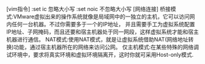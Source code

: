 [vim指令]
:set ic  忽略大小写
:set noic 不忽略大小写
<VMware>
[网络连接]
桥接模式:VMware虚拟出来的操作系统就像是局域网中的一独立的主机，它可以访问网内任何一台机器。不过你需要多于一个的IP地址，
并且需要手工为虚拟系统配置IP地址、子网掩码，而且还要和宿主机器处于同一网段，这样虚拟系统才能和宿主机器进行通信。
NAT模式:使用NAT模式，就是让虚拟系统借助NAT(网络地址转换)功能，通过宿主机器所在的网络来访问公网。
仅主机模式:在某些特殊的网络调试环境中，要求将真实环境和虚拟环境隔离开，这时你就可采用Host-only模式.